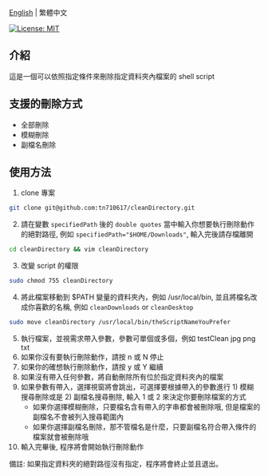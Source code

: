 [English](./README.md) | 繁體中文

[![License: MIT](https://img.shields.io/badge/License-MIT-yellow.svg)](https://opensource.org/licenses/MIT)

## 介紹
這是一個可以依照指定條件來刪除指定資料夾內檔案的 shell script

## 支援的刪除方式
- 全部刪除
- 模糊刪除
- 副檔名刪除

## 使用方法
1. clone 專案

```bash
git clone git@github.com:tn710617/cleanDirectory.git
```

2. 請在變數 `specifiedPath` 後的 `double quotes` 當中輸入你想要執行刪除動作的絕對路徑, 例如 `specifiedPath="$HOME/Downloads"`, 輸入完後請存檔離開

```bash
cd cleanDirectory && vim cleanDirectory
```

3. 改變 script 的權限

```bash
sudo chmod 755 cleanDirectory
```

4. 將此檔案移動到 $PATH 變量的資料夾內，例如 /usr/local/bin, 並且將檔名改成你喜歡的名稱, 例如 `cleanDownloads` or `cleanDesktop`

```bash
sudo move cleanDirectory /usr/local/bin/theScriptNameYouPrefer
```

5. 執行檔案，並視需求帶入參數，參數可單個或多個，例如 testClean jpg png txt
6. 如果你沒有要執行刪除動作，請按 n 或 N 停止
7. 如果你的確想執行刪除動作，請按 y 或 Y 繼續
8. 如果沒有帶入任何參數，將自動刪除所有位於指定資料夾內的檔案
9. 如果參數有帶入，選擇視窗將會跳出，可選擇要根據帶入的參數進行 1) 模糊搜尋刪除或是 2) 副檔名搜尋刪除, 輸入 1 或 2 來決定你要刪除檔案的方式
    - 如果你選擇模糊刪除，只要檔名含有帶入的字串都會被刪除哦, 但是檔案的副檔名不會被列入搜尋範圍內
    - 如果你選擇副檔名刪除，那不管檔名是什麼，只要副檔名符合帶入條件的檔案就會被刪除哦
10. 輸入完畢後, 程序將會開始執行刪除動作

備註: 如果指定資料夾的絕對路徑沒有指定，程序將會終止並且退出。

